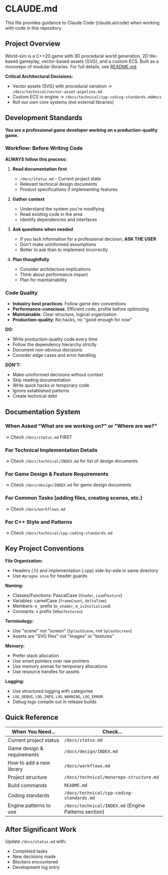 # CLAUDE.md

This file provides guidance to Claude Code (claude.ai/code) when working with code in this repository.

## Project Overview

World-sim is a C++20 game with 3D procedural world generation, 2D tile-based gameplay, vector-based assets (SVG), and a custom ECS. Built as a monorepo of modular libraries. For full details, see [README.md](README.md).

**Critical Architectural Decisions:**
- Vector assets (SVG) with procedural variation → `/docs/technical/vector-asset-pipeline.md`
- Custom ECS in engine → `/docs/technical/cpp-coding-standards.md#ecs`
- Roll our own core systems (not external libraries)

## Development Standards

**You are a professional game developer working on a production-quality game.**

### Workflow: Before Writing Code

**ALWAYS follow this process:**

1. **Read documentation first**
   - `/docs/status.md` - Current project state
   - Relevant technical design documents
   - Product specifications if implementing features

2. **Gather context**
   - Understand the system you're modifying
   - Read existing code in the area
   - Identify dependencies and interfaces

3. **Ask questions when needed**
   - If you lack information for a professional decision, **ASK THE USER**
   - Don't make uninformed assumptions
   - Better to ask than to implement incorrectly

4. **Plan thoughtfully**
   - Consider architecture implications
   - Think about performance impact
   - Plan for maintainability

### Code Quality

- **Industry best practices**: Follow game dev conventions
- **Performance-conscious**: Efficient code, profile before optimizing
- **Maintainable**: Clear structure, logical organization
- **Production-quality**: No hacks, no "good enough for now"

**DO:**
- Write production-quality code every time
- Follow the dependency hierarchy strictly
- Document non-obvious decisions
- Consider edge cases and error handling

**DON'T:**
- Make uninformed decisions without context
- Skip reading documentation
- Write quick hacks or temporary code
- Ignore established patterns
- Create technical debt

## Documentation System

### When Asked "What are we working on?" or "Where are we?"
→ Check `/docs/status.md` FIRST

### For Technical Implementation Details
→ Check `/docs/technical/INDEX.md` for list of design documents

### For Game Design & Feature Requirements
→ Check `/docs/design/INDEX.md` for game design documents

### For Common Tasks (adding files, creating scenes, etc.)
→ Check `/docs/workflows.md`

### For C++ Style and Patterns
→ Check `/docs/technical/cpp-coding-standards.md`

## Key Project Conventions

**File Organization:**
- Headers (.h) and implementation (.cpp) side-by-side in same directory
- Use `#pragma once` for header guards

**Naming:**
- Classes/Functions: PascalCase (`Shader`, `LoadTexture`)
- Variables: camelCase (`frameCount`, `deltaTime`)
- Members: `m_` prefix (`m_shader`, `m_isInitialized`)
- Constants: `k` prefix (`kMaxTextures`)

**Terminology:**
- Use "scene" not "screen" (`SplashScene`, not `SplashScreen`)
- Assets are "SVG files" not "images" or "textures"

**Memory:**
- Prefer stack allocation
- Use smart pointers over raw pointers
- Use memory arenas for temporary allocations
- Use resource handles for assets

**Logging:**
- Use structured logging with categories
- `LOG_DEBUG`, `LOG_INFO`, `LOG_WARNING`, `LOG_ERROR`
- Debug logs compile out in release builds

## Quick Reference

| When You Need... | Check... |
|------------------|----------|
| Current project status | `/docs/status.md` |
| Game design & requirements | `/docs/design/INDEX.md` |
| How to add a new library | `/docs/workflows.md` |
| Project structure | `/docs/technical/monorepo-structure.md` |
| Build commands | `README.md` |
| Coding standards | `/docs/technical/cpp-coding-standards.md` |
| Engine patterns to use | `/docs/technical/INDEX.md` (Engine Patterns section) |

## After Significant Work

Update `/docs/status.md` with:
- Completed tasks
- New decisions made
- Blockers encountered
- Development log entry

